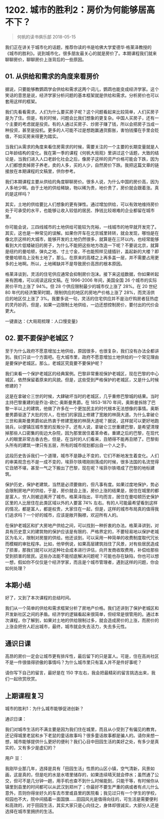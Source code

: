 # 1202. 城市的胜利2：房价为何能够居高不下？
> 何帆的读书俱乐部
2018-05-15

我们正在讲关于城市化的话题，推荐你读的书是哈佛大学爱德华·格莱泽教授的《城市的胜利》。说到城市化，很多朋友最关心的就是房价了。本期课程我们就来聊聊房价，聊聊房价上涨背后的一些原因。

## 01. 从供给和需求的角度来看房价

据说，只要能够教鹦鹉学会供给和需求这两个词儿，鹦鹉也能变成经济学家。这个笑话的意思是说，经济学家分析问题的基本框架就是供给和需求。分析房价也可以套用这样的框架。

我们先看看需求。人们为什么要买房子呢？这个问题看起来比较简单，人们买房子是为了住。但是，有的时候，问题会比我们想象的更复杂。中国人买房子，还有一个主要的考虑就是投资。有的人通过买房子、炒房子赚了钱，所以会把房子当成一种投资，甚至是投机。更多的人可能不过是想跑赢通货膨胀，害怕钱攥在手里会贬值，不如买房来得更为踏实。

当我们从需求的角度来看住房需求的时候，需要关注的一个主要的长期变量就是人口年龄结构的变化。我在第一季的课程《何帆大局观》里讲过这个话题，大致的结论是，当我们进入人口老龄化社会之后，像房子这样的资产价格可能会下跌，因为人们都想卖掉房子养老，卖的人多，买的人少，自然房价下跌。我把这篇文章的链接放在本期课程的文稿里，供你参考。

我们本期课程主要从供给的角度聊聊房价。很多人说，为什么中国的房价高，因为人多地少啊。由于土地的供给稀缺，物以稀为贵，地价贵了，房价就会跟着涨。真的是这样吗？

其实，土地的供给要比人们想象的更有弹性。通过增加供给，可以有效地维持房价处于可承受的水平，也能够让收入较低的居民、挣钱比较艰难的企业都留在城市里。

你可能会说，三四线城市的土地供给可能较为充裕，一线城市的地早就开发完了。其实，这也是一种常见的误解。如果你开车在北京城里转转，就会发现，哪怕是在像北京这样的大城市，能够开发的土地仍然很多，就算是在三环以内，也经常能够看到大片低矮破旧的房子，为什么不能把这些地方改造一下呢？不要说北京，就算是纽约的曼哈顿，弹丸之地、寸土寸金，不也能照样见缝插针，盖起新的大楼？即使曼哈顿岛上没有土地了，那么，在原来的高楼之上再多盖一层，并不需要占用更多的土地啊。所以，土地稀缺并不是导致房价高昂的根本原因。

格莱泽谈到，灵活的住宅供应通常会抑制房价泡沫。接下来这组数据，你如果听起来有困难，可以阅读这段文稿。在 1996-2006 年间，美国全国 26 个城市的实际房价平均上涨了 94%。但 28 个供应限制最少的城市仅上涨了 28%。在 20 世纪 80 年代的经济繁荣时期，限制供应的地区的房地产价格上涨了 28%，而灵活供应的地区仅上涨了 3%。我要多说一句，灵活的住宅供应并不是治疗购房者狂热症的灵丹妙药，但是，如果一边限制土地供给，一边还想控制房价，要付出的代价会更大。

一键直达：《大局观梳理：人口慢变量》

## 02. 要不要保护老城区？

至于为什么政府不愿意增加土地供给，原因很多，也很复杂，我们没有办法全都讲到。我们只谈一个方面吧。在大城市里，政府不愿意增加土地供给的一个常见理由是要保护老城区。那么，老城区究竟要不要保护呢？

我们来看一个保护老城区的经典案例。巴黎非常重视保护老城区，现在巴黎的中心城区，依然保留着原来的风貌。但是，这些受到严格保护的老城区，又是什么时候修建的？

这是在拿破仑三世的时候，大肆破坏当时的老城区，几乎重修巴黎城的结果。当时主持巴黎重建的是乔治-欧仁·奥斯曼男爵。在 1853-1870 年间，奥斯曼拆除了巴黎一半以上的建筑，他做了许多在一个更加民主的时代根本无法想像的事情。奥斯曼男爵驱逐了大批的穷人，在他们的家园上修建了宽敞的林荫大道。为什么拿破仑三世和奥斯曼男爵如此热衷于修建宽敞的林荫大道呢？据说，这样就可以更好地跑骑兵，以便镇压城市里的反叛分子。还有人说，拿破仑三世重建巴黎，是希望清理掉那些人口密集的街边大杂院，因为那里居住着革命者。重建之后的巴黎，在现代人的眼里非常古香古色，但是，在当时的人们看来，丑陋得不能再丑陋了。巴黎街头所有的建筑一律只有五层，所有的城市规划都出自一个人之手。

这段历史告诉我们一个道理，城市不是静止不变的，它们不断地发生着变化。人们的审美观念也不是一成不变的，埃菲尔铁塔刚刚落成的时候，很多法国的名流觉得它丑陋不堪，甚至一气之下搬出了巴黎，现在呢？埃菲尔铁塔成了巴黎的地标建筑。

保护历史，保护老建筑，当然是必须要做的，但凡事有度。如果过度地保护，势必会限制房地产的供给，于是，房价就会上涨，房价上涨的结果是，居住在城里的都是富人，穷人则被迫离开了城市。格莱泽指出，平均而言，居住在曼哈顿历史保护区里的人比居住在此类区域以外的人要富 74% 左右。有的人可能最希望看到这样的情况，都是富人，都是权贵，大家住在一起，但是，这样的城市布局真的值得我们追求吗？一个好的城市，应该是敞开胸襟，欢迎所有人的。

在保护老城区和扩大房地产供给之间，可以找到一种折衷的办法。格莱泽讲到，对具有历史意义的建筑物的保护应该是有限的、严格界定的，不要轻易地以保护老城区为名义，限制对房屋的供给。他还谈到，可以采用一种简单的收费制度取代冗长而模糊的审批程序。比如，他举例说，如果高层建筑挡住了风景，对有些居民造成了损害，那我们就可以对这种社会成本进行评估，向开发商收取费用，补偿给那些受到损害的居民。这些办法能不能彻底解决问题呢？可能也存在缺陷，你也可以想一想，假如你不仅仅是个经济学家，而且是个城市管理者，遇到这样的问题，你会如何处理？

## 本期小结

好了，又到了本次课程的总结时间。

我们从一个简单的供给和需求框架分析了房地产价格。我们还讲到了保护老城区和开发新社区之间的矛盾。经济学的逻辑看起来很简单，但经常是很管用的。通过本次课程，你了解到，如果对土地的供给限制过多，就会造成房价的上涨，而房价的上涨会把穷人赶出城市，最终，城市就会失去活力，失去多元性。

## 通识日课

高昂的房价一定会让城市更有排斥性，最后留下的只是富人。可是，住在高尚社区不是一件很值得骄傲的事情吗？为什么城市里只有富人并不是件好事呢？

请你写下自己的留言，最好是在 150 字左右，我会把最精彩的留言挑选出来，我们一起欣赏欣赏。

## 上期课程复习

城市的胜利1：为什么城市能够促进创新？

通识日课：

我们对城市生活的不满主要是因为我们住在城里，而且从小受到了有偏见的教育。还记得城里老鼠和乡下老鼠的童话故事吗？很多童话故事都是骗人的。请你来想一想，城市能够提供什么更好的便利？我们心目中田园生活的美好之处，有多少是真实的，又有多少是虚幻的？

用户 豆：

我刚毕业那几年，选择是具有「田园生活」性质的山区小镇，空气清新，风景如画，这是真的，但是吃的水是水塔里储存的，如果连续晴天就会停水；虽然通了公交，但可不是几分钟一趟，用手机也查不到什么时候能到，只能干等，有时候你从镇里到县里的时间都可以从武汉到郑州了；你最好不要生严重的病或者有点儿什么意外，否则你得坐好久的车去市里或县里的医院看；我见过只有一个学生的学校，校园也不大，院中间插着一面国旗……田园风光是值得向往的，可生活是需要便利和高效的，对于田园生活，其实大家只是心向往之，身体却很诚实，大部分人还是选择在城市里拥挤的生活。



